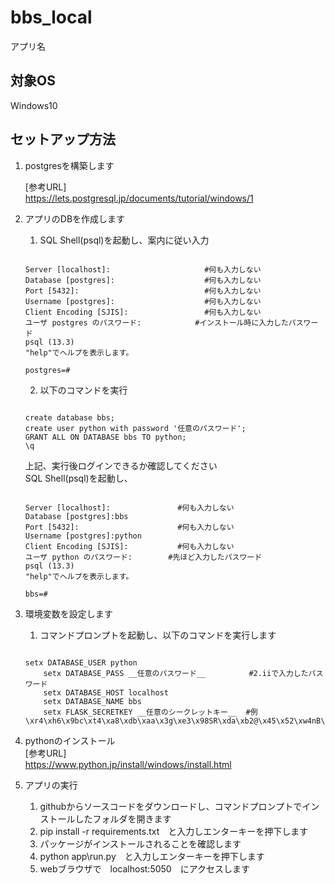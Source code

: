 # bbs_local
アプリ名

## 対象OS
Windows10

## セットアップ方法

1. postgresを構築します

	[参考URL]  
	https://lets.postgresql.jp/documents/tutorial/windows/1

1. アプリのDBを作成します
	1. SQL Shell(psql)を起動し、案内に従い入力  
	
	```
	
	Server [localhost]:						#何も入力しない  
	Database [postgres]:					#何も入力しない
	Port [5432]:							#何も入力しない
	Username [postgres]:					#何も入力しない
	Client Encoding [SJIS]:					#何も入力しない
	ユーザ postgres のパスワード:			#インストール時に入力したパスワード
	psql (13.3)
	"help"でヘルプを表示します。
	
	postgres=#
	
	```  
	
	2. 以下のコマンドを実行  
	
	```
    
	create database bbs;
    create user python with password '任意のパスワード';
    GRANT ALL ON DATABASE bbs TO python;
    \q
	
    ```
	
    上記、実行後ログインできるか確認してください  
    SQL Shell(psql)を起動し、  
    
    ```
	
    Server [localhost]:               #何も入力しない
    Database [postgres]:bbs          
    Port [5432]:                      #何も入力しない
    Username [postgres]:python
    Client Encoding [SJIS]:           #何も入力しない
    ユーザ python のパスワード:		  #先ほど入力したパスワード
    psql (13.3)
    "help"でヘルプを表示します。

    bbs=#
    
	```

1. 環境変数を設定します
	1. コマンドプロンプトを起動し、以下のコマンドを実行します
    
	```
	
	setx DATABASE_USER python
    	setx DATABASE_PASS __任意のパスワード__　        #2.iiで入力したパスワード
    	setx DATABASE_HOST localhost
    	setx DATABASE_NAME bbs
    	setx FLASK_SECRETKEY __任意のシークレットキー__  #例　\xr4\xh6\x9bc\xt4\xa8\xdb\xaa\x3g\xe3\x98SR\xda\xb2@\x45\x52\xw4nB\xda\xu4\x84

	```

1. pythonのインストール  
	[参考URL]	  
	https://www.python.jp/install/windows/install.html  


1. アプリの実行
	1. githubからソースコードをダウンロードし、コマンドプロンプトでインストールしたフォルダを開きます
	2. pip install -r requirements.txt　と入力しエンターキーを押下します
	3. パッケージがインストールされることを確認します
	4. python app\run.py　と入力しエンターキーを押下します
	5. webブラウザで　localhost:5050　にアクセスします
